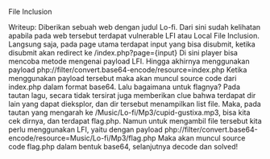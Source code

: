 File Inclusion

Writeup:
Diberikan sebuah web dengan judul Lo-fi. Dari sini sudah kelihatan apabila pada web tersebut terdapat vulnerable LFI atau Local File Inclusion.
Langsung saja, pada page utama terdapat input yang bisa disubmit, ketika disubmit akan redirect ke /index.php?page={input}
Di sini player bisa mencoba metode mengenai payload LFI. Hingga akhirnya menggunakan payload php://filter/convert.base64-encode/resource=index.php
Ketika menggunakan payload tersebut maka akan muncul source code dari index.php dalam format base64. Lalu bagaimana untuk flagnya? Pada tautan lagu, secara tidak tersirat juga memberikan clue bahwa terdapat dir lain yang dapat dieksplor, dan dir tersebut menampilkan list file.
Maka, pada tautan yang mengarah ke /Music/Lo-fi/Mp3/cupid-gustixa.mp3, bisa kita cek dirnya, dan terdapat flag.php. Namun untuk mengambil file tersebut kita perlu menggunakan LFI, yaitu dengan payload php://filter/convert.base64-encode/resource=Music/Lo-fi/Mp3/flag.php
Maka akan muncul source code flag.php dalam bentuk base64, selanjutnya decode dan solved!
